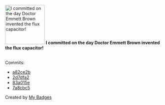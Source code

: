 <img src="https://my-badges.github.io/my-badges/delorean.png" alt="I committed on the day Doctor Emmett Brown invented the flux capacitor!" title="I committed on the day Doctor Emmett Brown invented the flux capacitor!" width="128">
<strong>I committed on the day Doctor Emmett Brown invented the flux capacitor!</strong>
<br><br>

Commits:

- <a href="https://github.com/qoomon/actions--access-token/commit/a82ce2bb52edac5d36150b7a6e44d38f51cb47b9">a82ce2b</a>
- <a href="https://github.com/qoomon/actions/commit/2d7dfa26a9dd7f54bcf421864558e844de4c96e7">2d7dfa2</a>
- <a href="https://github.com/qoomon/maven-git-versioning-extension/commit/83a015ef0b66dbfc4f0beaddb1b723a321353e0e">83a015e</a>
- <a href="https://github.com/qoomon/maven-git-versioning-extension/commit/7a8cbc5ab1f0e01bcdadb1d796129425802f5b9b">7a8cbc5</a>


Created by <a href="https://github.com/my-badges/my-badges">My Badges</a>